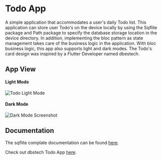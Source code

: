 # Todo App

A simple application that accommodates a user's daily Todo list. This application can store user Todo's on the device locally by using the Sqflite package and Path package to specify the database storage location in the device directory. In addition, implementing the bloc pattern as state management takes care of the business logic in the application. With bloc business logic, this app also supports light and dark modes. The Todo's card design was inspired by a Flutter Developer named dbestech.

## App View

#### Light Mode
![Todo Light Mode](https://user-images.githubusercontent.com/101037008/176592948-78409d30-2305-4d6c-84e0-7ced591ad5dd.png)
#### Dark Mode
![Dark Mode Screenshot](Todo%20Dark%20Mode.png)


## Documentation

The sqflite complate documentation can be found [here](https://pub.dev/packages/sqflite).

Check out dbstech Todo App [here](https://www.youtube.com/watch?v=2L8maZUY2hU&t=1s).

